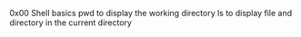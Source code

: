 0x00 Shell basics 
pwd to display the working directory
ls to display file and directory in the current directory